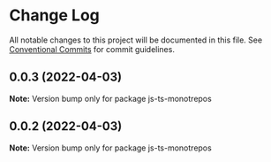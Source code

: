 # Change Log

All notable changes to this project will be documented in this file.
See [Conventional Commits](https://conventionalcommits.org) for commit guidelines.

## 0.0.3 (2022-04-03)

**Note:** Version bump only for package js-ts-monotrepos





## 0.0.2 (2022-04-03)

**Note:** Version bump only for package js-ts-monotrepos
